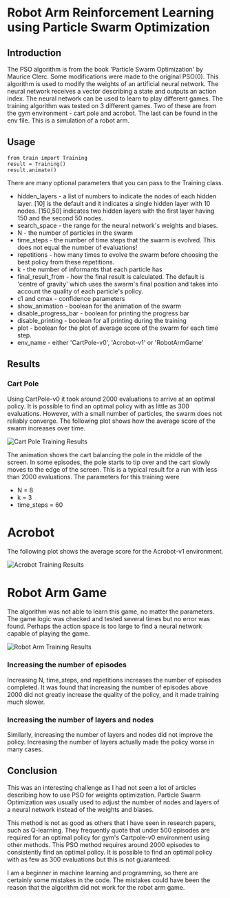 # Robot Arm Reinforcement Learning using Particle Swarm Optimization

## Introduction

The PSO algorithm is from the book 'Particle Swarm Optimization' by Maurice Clerc. Some modifications were made to the original PSO(0). This algorithm is used to modify the weights of an artificial neural network.
The neural network receives a vector describing a state and outputs an action index. The neural network can be used to learn to play different games.
The training algorithm was tested on 3 different games. Two of these are from the gym environment - cart pole and acrobot. The last can be found in the env file. This is a simulation of a robot arm.

## Usage

```
from train import Training
result = Training()
result.animate()
```
There are many optional parameters that you can pass to the Training class.
- hidden_layers - a list of numbers to indicate the nodes of each hidden layer. [10] is the default and it indicates a single hidden layer with 10 nodes. [150,50] indicates two hidden layers with the first layer having 150 and the second 50 nodes. 
- search_space - the range for the neural network's weights and biases.
- N - the number of particles in the swarm
- time_steps - the number of time steps that the swarm is evolved. This does not equal the number of evaluations!
- repetitions - how many times to evolve the swarm before choosing the best policy from these repetitions.
- k - the number of informants that each particle has
- final_result_from - how the final result is calculated. The default is 'centre of gravity' which uses the swarm's final position and takes into account the quality of each particle's policy.
- c1 and cmax - confidence parameters
- show_animation - boolean for the animation of the swarm
- disable_progress_bar - boolean for printing the progress bar
- disable_printing - boolean for all printing during the training
- plot - boolean for the plot of average score of the swarm for each time step.
- env_name - either 'CartPole-v0', 'Acrobot-v1' or 'RobotArmGame'

## Results

### Cart Pole
Using CartPole-v0 it took around 2000 evaluations to arrive at an optimal policy. It is possible to find an optimal policy with as little as 300 evaluations. However, with a small number of particles, the swarm does not reliably converge. 
The following plot shows how the average score of the swarm increases over time.

![Cart Pole Training Results](https://github.com/kaisalepajoe/Robot-Arm-RL/blob/master/cartpole_training.png)

The animation shows the cart balancing the pole in the middle of the screen. In some episodes, the pole starts to tip over and the cart slowly moves to the edge of the screen. This is a typical result for a run with less than 2000 evaluations. The parameters for this training were
- N = 8
- k = 3
- time_steps = 60
# Acrobot
The following plot shows the average score for the Acrobot-v1 environment.

![Acrobot Training Results](https://github.com/kaisalepajoe/Robot-Arm-RL/blob/master/acrobot_training.png)

# Robot Arm Game
The algorithm was not able to learn this game, no matter the parameters. The game logic was checked and tested several times but no error was found. Perhaps the action space is too large to find a neural network capable of playing the game.

![Robot Arm Training Results](https://github.com/kaisalepajoe/Robot-Arm-RL/blob/master/robotarm_training.png)

### Increasing the number of episodes
Increasing N, time_steps, and repetitions increases the number of episodes completed. It was found that increasing the number of episodes above 2000 did not greatly increase the quality of the policy, and it made training much slower. 
### Increasing the number of layers and nodes
Similarly, increasing the number of layers and nodes did not improve the policy. Increasing the number of layers actually made the policy worse in many cases.

## Conclusion

This was an interesting challenge as I had not seen a lot of articles describing how to use PSO for weights optimization. Particle Swarm Optimization was usually used to adjust the number of nodes and layers of a neural network instead of the weights and biases.

This method is not as good as others that I have seen in research papers, such as Q-learning. They frequently quote that under 500 episodes are required for an optimal policy for gym's Cartpole-v0 environment using other methods. This PSO method requires around 2000 episodes to consistently find an optimal policy. It is possible to find an optimal policy with as few as 300 evaluations but this is not guaranteed.

I am a beginner in machine learning and programming, so there are certainly some mistakes in the code. The mistakes could have been the reason that the algorithm did not work for the robot arm game.

